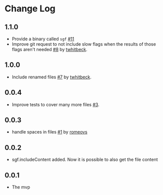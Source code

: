 # Change Log

## 1.1.0

- Provide a binary called `sgf` [#11](https://github.com/mcwhittemore/staged-git-files/pull/11)
- Improve git request to not include slow flags when the results of those flags aren't needed [#8](https://github.com/mcwhittemore/staged-git-files/pull/8) by [twhitbeck](https://github.com/twhitbeck).

## 1.0.0

- Include renamed files [#7](https://github.com/mcwhittemore/staged-git-files/pull/7) by [twhitbeck](https://github.com/twhitbeck).

## 0.0.4

- Improve tests to cover many more files [#3](https://github.com/mcwhittemore/staged-git-files/pull/3).

## 0.0.3

- handle spaces in files [#1](https://github.com/mcwhittemore/staged-git-files/pull/1) by [romeovs](https://github.com/romeovs)

## 0.0.2

- sgf.includeContent added. Now it is possible to also get the file content

## 0.0.1

- The mvp
